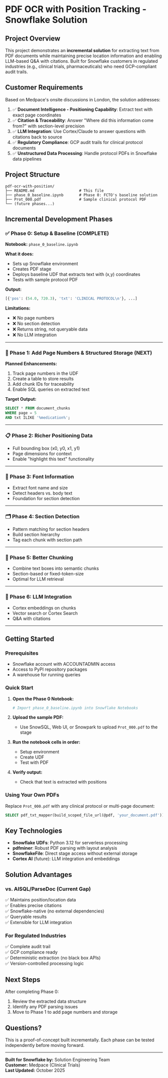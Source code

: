# PDF OCR with Position Tracking - Snowflake Solution

## Project Overview

This project demonstrates an **incremental solution** for extracting text from PDF documents while maintaining precise location information and enabling LLM-based Q&A with citations. Built for Snowflake customers in regulated industries (e.g., clinical trials, pharmaceuticals) who need GCP-compliant audit trails.

## Customer Requirements

Based on Medpace's onsite discussions in London, the solution addresses:

1. ✅ **Document Intelligence - Positioning Capability**: Extract text with exact page coordinates
2. ✅ **Citation & Traceability**: Answer "Where did this information come from?" with section-level precision
3. ✅ **LLM Integration**: Use Cortex/Claude to answer questions with citations back to source
4. ✅ **Regulatory Compliance**: GCP audit trails for clinical protocol documents
5. ✅ **Unstructured Data Processing**: Handle protocol PDFs in Snowflake data pipelines

## Project Structure

```
pdf-ocr-with-position/
├── README.md                    # This file
├── phase_0_baseline.ipynb       # Phase 0: FCTO's baseline solution
├── Prot_000.pdf                 # Sample clinical protocol PDF
└── (future phases...)
```

## Incremental Development Phases

### ✅ Phase 0: Setup & Baseline (COMPLETE)
**Notebook:** `phase_0_baseline.ipynb`

**What it does:**
- Sets up Snowflake environment
- Creates PDF stage
- Deploys baseline UDF that extracts text with (x,y) coordinates
- Tests with sample protocol PDF

**Output:**
```python
[{'pos': (54.0, 720.3), 'txt': 'CLINICAL PROTOCOL\n'}, ...]
```

**Limitations:**
- ❌ No page numbers
- ❌ No section detection
- ❌ Returns string, not queryable data
- ❌ No LLM integration

---

### 🔄 Phase 1: Add Page Numbers & Structured Storage (NEXT)
**Planned Enhancements:**
1. Track page numbers in the UDF
2. Create a table to store results
3. Add chunk IDs for traceability
4. Enable SQL queries on extracted text

**Target Output:**
```sql
SELECT * FROM document_chunks 
WHERE page = 5 
AND txt ILIKE '%medication%';
```

---

### 📋 Phase 2: Richer Positioning Data
- Full bounding box (x0, y0, x1, y1)
- Page dimensions for context
- Enable "highlight this text" functionality

---

### 🎨 Phase 3: Font Information
- Extract font name and size
- Detect headers vs. body text
- Foundation for section detection

---

### 🗂️ Phase 4: Section Detection
- Pattern matching for section headers
- Build section hierarchy
- Tag each chunk with section path

---

### 🧩 Phase 5: Better Chunking
- Combine text boxes into semantic chunks
- Section-based or fixed-token-size
- Optimal for LLM retrieval

---

### 🤖 Phase 6: LLM Integration
- Cortex embeddings on chunks
- Vector search or Cortex Search
- Q&A with citations

---

## Getting Started

### Prerequisites
- Snowflake account with ACCOUNTADMIN access
- Access to PyPI repository packages
- A warehouse for running queries

### Quick Start

1. **Open the Phase 0 Notebook:**
   ```bash
   # Import phase_0_baseline.ipynb into Snowflake Notebooks
   ```

2. **Upload the sample PDF:**
   - Use SnowSQL, Web UI, or Snowpark to upload `Prot_000.pdf` to the stage

3. **Run the notebook cells in order:**
   - Setup environment
   - Create UDF
   - Test with PDF

4. **Verify output:**
   - Check that text is extracted with positions

### Using Your Own PDFs

Replace `Prot_000.pdf` with any clinical protocol or multi-page document:
```sql
SELECT pdf_txt_mapper(build_scoped_file_url(@pdf, 'your_document.pdf'));
```

## Key Technologies

- **Snowflake UDFs**: Python 3.12 for serverless processing
- **pdfminer**: Robust PDF parsing with layout analysis
- **SnowflakeFile**: Direct stage access without external storage
- **Cortex AI** (future): LLM integration and embeddings

## Solution Advantages

### vs. AISQL/ParseDoc (Current Gap)
✅ Maintains position/location data  
✅ Enables precise citations  
✅ Snowflake-native (no external dependencies)  
✅ Queryable results  
✅ Extensible for LLM integration  

### For Regulated Industries
✅ Complete audit trail  
✅ GCP compliance ready  
✅ Deterministic extraction (no black box APIs)  
✅ Version-controlled processing logic  

## Next Steps

After completing Phase 0:
1. Review the extracted data structure
2. Identify any PDF parsing issues
3. Move to Phase 1 to add page numbers and storage

## Questions?

This is a proof-of-concept built incrementally. Each phase can be tested independently before moving forward.

---

**Built for Snowflake by:** Solution Engineering Team  
**Customer:** Medpace (Clinical Trials)  
**Last Updated:** October 2025

